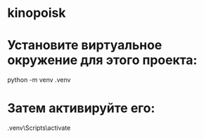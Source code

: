 # kinopoisk

# Установите виртуальное окружение для этого проекта:
python -m venv .venv

# Затем активируйте его:
.venv\Scripts\activate